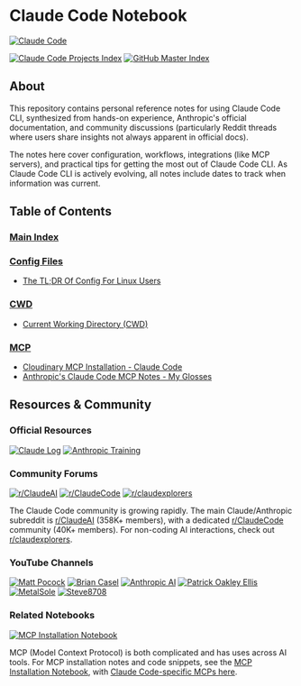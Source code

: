 # Claude Code Notebook

[![Claude Code](https://img.shields.io/badge/Claude%20Code-Project-8A2BE2?style=for-the-badge&logo=anthropic&logoColor=white)](https://github.com/anthropics/claude-code)

[![Claude Code Projects Index](https://img.shields.io/badge/Claude%20Code-Projects%20Index-blue?style=flat-square&logo=github)](https://github.com/danielrosehill/Claude-Code-Repos-Index)
[![GitHub Master Index](https://img.shields.io/badge/GitHub-Master%20Index-green?style=flat-square&logo=github)](https://github.com/danielrosehill/Github-Master-Index)

## About

This repository contains personal reference notes for using Claude Code CLI, synthesized from hands-on experience, Anthropic's official documentation, and community discussions (particularly Reddit threads where users share insights not always apparent in official docs).

The notes here cover configuration, workflows, integrations (like MCP servers), and practical tips for getting the most out of Claude Code CLI. As Claude Code CLI is actively evolving, all notes include dates to track when information was current.

<!-- TOC_START -->
## Table of Contents

### [Main Index](./notebook/index.md)

### [Config Files](./notebook/config-files/)

- [The TL;DR Of Config For Linux Users](./notebook/config-files/linuxtldr.md)

### [CWD](./notebook/cwd/)

- [Current Working Directory (CWD)](./notebook/cwd/cwd.md)

### [MCP](./notebook/mcp/)

- [Cloudinary MCP Installation - Claude Code](./notebook/mcp/cloudinary-mcp.md)
- [Anthropic's Claude Code MCP Notes - My Glosses](./notebook/mcp/mpc-glosses.md)

<!-- TOC_END -->

## Resources & Community

### Official Resources

[![Claude Log](https://img.shields.io/badge/Claude_Log-News_&_Updates-8A2BE2?style=flat-square&logo=rss)](https://claudelog.com/)
[![Anthropic Training](https://img.shields.io/badge/Anthropic-Claude_Code_Training-FF6B6B?style=flat-square&logo=anthropic)](https://anthropic.skilljar.com/claude-code-in-action)

### Community Forums

[![r/ClaudeAI](https://img.shields.io/reddit/subreddit-subscribers/ClaudeAI?style=flat-square&logo=reddit&label=r%2FClaudeAI&color=FF4500)](https://www.reddit.com/r/ClaudeAI/)
[![r/ClaudeCode](https://img.shields.io/reddit/subreddit-subscribers/ClaudeCode?style=flat-square&logo=reddit&label=r%2FClaudeCode&color=FF4500)](https://www.reddit.com/r/ClaudeCode/)
[![r/claudexplorers](https://img.shields.io/badge/r%2Fclaudexplorers-Non--Coding_AI-FF4500?style=flat-square&logo=reddit)](https://www.reddit.com/r/claudexplorers/)

The Claude Code community is growing rapidly. The main Claude/Anthropic subreddit is [r/ClaudeAI](https://www.reddit.com/r/ClaudeAI/) (358K+ members), with a dedicated [r/ClaudeCode](https://www.reddit.com/r/ClaudeCode/) community (40K+ members). For non-coding AI interactions, check out [r/claudexplorers](https://www.reddit.com/r/claudexplorers/).

### YouTube Channels

[![Matt Pocock](https://img.shields.io/badge/YouTube-Matt_Pocock-FF0000?style=flat-square&logo=youtube)](https://www.youtube.com/@mattpocockuk)
[![Brian Casel](https://img.shields.io/badge/YouTube-Brian_Casel-FF0000?style=flat-square&logo=youtube)](https://www.youtube.com/@briancasel)
[![Anthropic AI](https://img.shields.io/badge/YouTube-Anthropic_AI-FF0000?style=flat-square&logo=youtube)](https://www.youtube.com/@anthropic-ai)
[![Patrick Oakley Ellis](https://img.shields.io/badge/YouTube-Patrick_Oakley_Ellis-FF0000?style=flat-square&logo=youtube)](https://www.youtube.com/@PatrickOakleyEllis)
[![MetalSole](https://img.shields.io/badge/YouTube-MetalSole-FF0000?style=flat-square&logo=youtube)](https://www.youtube.com/@MetalSole)
[![Steve8708](https://img.shields.io/badge/YouTube-Steve8708-FF0000?style=flat-square&logo=youtube)](https://www.youtube.com/@Steve8708)

### Related Notebooks

[![MCP Installation Notebook](https://img.shields.io/badge/Related-MCP_Installation_Notebook-blue?style=flat-square&logo=github)](https://github.com/danielrosehill/MCP-Installation-Notebook)

MCP (Model Context Protocol) is both complicated and has uses across AI tools. For MCP installation notes and code snippets, see the [MCP Installation Notebook](https://github.com/danielrosehill/MCP-Installation-Notebook), with [Claude Code-specific MCPs here](https://github.com/danielrosehill/MCP-Installation-Notebook/tree/main/claude-code).

